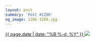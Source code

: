 ```yaml
---
layout: post
summary: 'Post #1206'
og_image: 1206-1280.jpg
---
```


<p>
 <time>
  <a href="/1206">
   {{ page.date | date: "%B %-d, %Y" }}
  </a>
 </time>
 <a href="/1206">
  <img sizes="(min-width: 700px) 50vw, calc(100vw - 2rem)" src="{{ site.assets_url }}/1206-640.jpg" srcset="{{ site.assets_url }}/1206-320.jpg 320w, {{ site.assets_url }}/1206-640.jpg 640w, {{ site.assets_url }}/1206-960.jpg 960w, {{ site.assets_url }}/1206-1280.jpg 1280w"/>
 </a>
</p>
